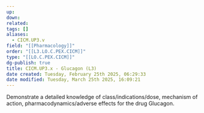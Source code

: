 ```yaml
---
up: 
down: 
related: 
tags: []
aliases:
  - CICM.UP3.v
field: "[[Pharmacology]]"
order: "[[L3.LO.C.PEX.CICM]]"
type: "[[LO.C.PEX.CICM]]"
dg-publish: true
title: CICM.UP3.x - Glucagon (L3)
date created: Tuesday, February 25th 2025, 06:29:33
date modified: Tuesday, March 25th 2025, 16:09:21
---
```


Demonstrate a detailed knowledge of class/indications/dose, mechanism of action, pharmacodynamics/adverse effects for the drug Glucagon.
